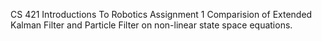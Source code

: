 CS 421 Introductions To Robotics Assignment 1 Comparision of Extended Kalman Filter and Particle Filter on non-linear state space equations.
